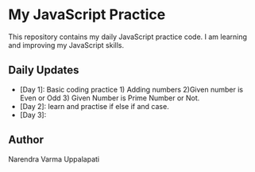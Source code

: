 # My JavaScript Practice

This repository contains my daily JavaScript practice code. I am learning and improving my JavaScript skills.

## Daily Updates

- [Day 1]: Basic coding practice 1) Adding numbers 2)Given number is Even or Odd 3) Given Number is Prime Number or Not.
- [Day 2]: learn and practise if else if and case.
- [Day 3]: 

## Author
Narendra Varma Uppalapati
